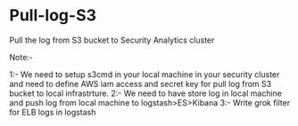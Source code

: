 # Pull-log-S3
Pull the log from S3 bucket to Security Analytics cluster

Note:- 

1:- We need to setup s3cmd in your local machine in your security cluster and need to define 
AWS iam access and secret key for pull log from S3 bucket to local infrastrture.
2:- We need to have store log in local machine and push log from local machine to logstash>ES>Kibana
3:- Write grok filter for ELB logs in logstash



